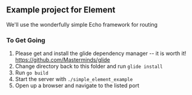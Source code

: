 ## Example project for Element

We'll use the wonderfully simple Echo framework for routing

### To Get Going
1. Please get and install the glide dependency manager -- it is worth it! https://github.com/Masterminds/glide
2. Change directory back to this folder and run `glide install`
3. Run `go build`
4. Start the server with `./simple_element_example`
5. Open up a browser and navigate to the listed port

